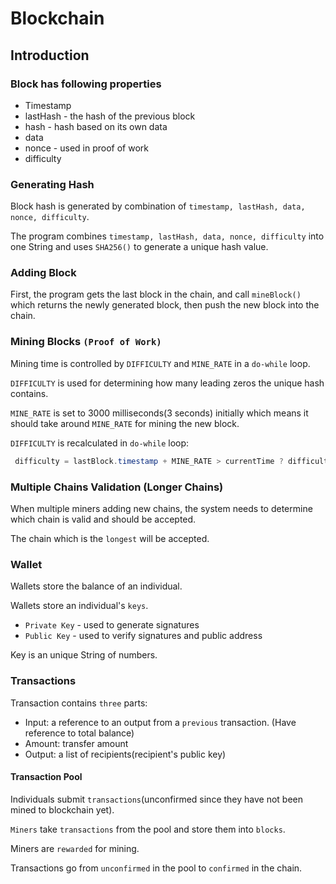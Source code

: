 # Blockchain
## Introduction
### Block has following properties
* Timestamp
* lastHash - the hash of the previous block 
* hash - hash based on its own data
* data
* nonce - used in proof of work
* difficulty

### Generating Hash
Block hash is generated by combination of `timestamp, lastHash, data, nonce, difficulty`. 

The program combines `timestamp, lastHash, data, nonce, difficulty` into one String and uses `SHA256()` to generate a unique hash value.

### Adding Block
First, the program gets the last block in the chain, and call `mineBlock()` which returns the newly generated block, then push the new block into the chain.

### Mining Blocks `(Proof of Work)`
Mining time is controlled by `DIFFICULTY` and `MINE_RATE` in a `do-while` loop. 

`DIFFICULTY` is used for determining how many leading zeros the unique hash contains.

`MINE_RATE` is set to 3000 milliseconds(3 seconds) initially which means it should take around `MINE_RATE` for mining the new block.

`DIFFICULTY` is recalculated in `do-while` loop:
```java
 difficulty = lastBlock.timestamp + MINE_RATE > currentTime ? difficulty + 1 : difficulty - 1;
```

### Multiple Chains Validation (Longer Chains)
When multiple miners adding new chains, the system needs to determine which chain is valid and should be accepted. 

The chain which is the `longest` will be accepted. 

### Wallet
Wallets store the balance of an individual.

Wallets store an individual's `keys`.

* `Private Key` - used to generate signatures
* `Public Key` - used to verify signatures and public address

Key is an unique String of numbers. 

### Transactions
Transaction contains `three` parts:
* Input: a reference to an output from a `previous` transaction. (Have reference to total balance)
* Amount: transfer amount
* Output: a list of recipients(recipient's public key)

#### Transaction Pool
Individuals submit `transactions`(unconfirmed since they have not been mined to blockchain yet).

`Miners` take `transactions` from the pool and store them into `blocks`.

Miners are `rewarded` for mining.

Transactions go from `unconfirmed` in the pool to `confirmed` in the chain.